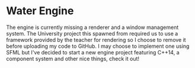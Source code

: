 Water Engine
================================

The engine is currently missing a renderer and a window management system. The University project this spawned from required us to use a framework provided by the teacher for rendering so I choose to remove it before uploading my code to GitHub. I may choose to implement one using SFML but I've decided to start a new engine project featuring C++14, a component system and other nice things, check it out!
